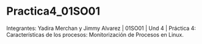 # Practica4_01SO01
Integrantes: Yadira Merchan y Jimmy Alvarez | 01SO01 | Und 4 | Práctica 4: Características de los procesos: Monitorización de Procesos en Linux. 
